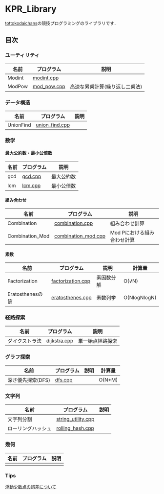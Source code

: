 # KPR_Library

[tottokodaichans](https://atcoder.jp/users/tottokodaichans)の競技プログラミングのライブラリです．

## 目次

### ユーティリティ

| 名前   | プログラム                                                   | 説明 |
| ------ | ------------------------------------------------------------ | ---- |
| Modint | [modint.cpp](https://github.com/IidaTakuma/KPR_Library/blob/master/modint.cpp) |      |
| ModPow | [mod_pow.cpp](https://github.com/IidaTakuma/KPR_Library/blob/master/mod_pow.cpp) | 高速な累乗計算(繰り返し二乗法) |

### データ構造

| 名前 | プログラム | 説明 |
| ---- | ---------- | ---- |
|UnionFind|[union_find.cpp](https://github.com/IidaTakuma/KPR_Library/blob/master/union_find.cpp)||

### 数学

#### 最大公約数・最小公倍数

| 名前 | プログラム                                                   | 説明       |
| ---- | ------------------------------------------------------------ | ---------- |
| gcd  | [gcd.cpp](https://github.com/IidaTakuma/KPR_Library/blob/master/gcd.cpp) | 最大公約数 |
| lcm  | [lcm.cpp](https://github.com/IidaTakuma/KPR_Library/blob/master/lcm.cpp) | 最小公倍数 |

#### 組み合わせ

| 名前        | プログラム                                                   | 説明                        |
| ----------- | ------------------------------------------------------------ | --------------------------- |
| Combination | [combination.cpp](https://github.com/IidaTakuma/KPR_Library/blob/master/combination.cpp) | 組み合わせ計算 |
| Combination_Mod | [combination_mod.cpp](https://github.com/IidaTakuma/KPR_Library/blob/master/combination_mod.cpp) | Mod Pにおける組み合わせ計算 |

#### 素数

| 名前          | プログラム                                                   | 説明       |計算量|
| ------------- | ------------------------------------------------------------ | ---------- | ----- |
| Factorization | [factorization.cpp](https://github.com/IidaTakuma/KPR_Library/blob/master/factorization.cpp) | 素因数分解 |O(√N)|
| Eratosthenesの篩 | [eratosthenes.cpp](https://github.com/IidaTakuma/KPR_Library/blob/master/eratosthenes.cpp) | 素数列挙 |O(NlogNlogN)|

### 経路探索

| 名前           | プログラム                                                   | 説明             |
| -------------- | ------------------------------------------------------------ | ---------------- |
| ダイクストラ法 | [dijkstra.cpp](https://github.com/IidaTakuma/KPR_Library/blob/master/dijkstra.cpp) | 単一始点経路探索 |

### グラフ探索

| 名前              | プログラム                                                   | 説明 | 計算量 |
| ----------------- | ------------------------------------------------------------ | ---- | ------ |
| 深さ優先探索(DFS) | [dfs.cpp](https://github.com/IidaTakuma/KPR_Library/blob/master/dfs.cpp) |      | O(N+M) |

### 文字列

| 名前 | プログラム | 説明 |
| ---- | ---------- | ---- |
| 文字列分割 | [string_utility.cpp](https://github.com/IidaTakuma/KPR_Library/blob/master/string_utility.cpp) |      |
| ローリングハッシュ| [rolling_hash.cpp](https://github.com/IidaTakuma/KPR_Library/blob/master/rolling_hash.cpp) ||

### 幾何

| 名前 | プログラム | 説明 |
| ---- | ---------- | ---- |
|      |            |      |



### Tips
[浮動少数点の誤差について](https://qiita.com/mod_poppo/items/910b5fb9303baf864bf7)
